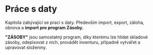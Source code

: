 # Práce s daty

Kapitola zabývající se prací s daty. Především import, export, záloha, obnova a **import pro program Zásoby.**



**"ZÁSOBY"** jsou samostatný program, díky kterému lze hlídat skladové zásoby, odepisovat z nich, provádět inventuru, případně vytvářet a upravovat složeniny.

